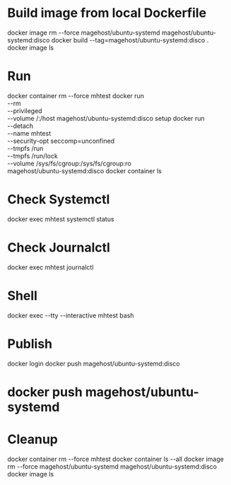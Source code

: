 # Build image from local Dockerfile

docker  image  rm  --force  magehost/ubuntu-systemd  magehost/ubuntu-systemd:disco
docker  build  --tag=magehost/ubuntu-systemd:disco .
docker  image  ls
 
# Run

docker  container rm --force mhtest
docker  run \
  --rm \
  --privileged \
  --volume /:/host  magehost/ubuntu-systemd:disco  setup
docker  run \
  --detach \
  --name mhtest \
  --security-opt seccomp=unconfined \
  --tmpfs /run \
  --tmpfs /run/lock \
  --volume /sys/fs/cgroup:/sys/fs/cgroup:ro \
  magehost/ubuntu-systemd:disco
docker container ls

# Check Systemctl

docker  exec  mhtest  systemctl status

# Check Journalctl

docker  exec  mhtest  journalctl

# Shell

docker  exec  --tty  --interactive  mhtest  bash

# Publish 

docker  login
docker  push  magehost/ubuntu-systemd:disco
# docker  push  magehost/ubuntu-systemd

# Cleanup

docker  container  rm  --force  mhtest
docker  container  ls  --all
docker  image  rm  --force  magehost/ubuntu-systemd  magehost/ubuntu-systemd:disco
docker  image  ls
